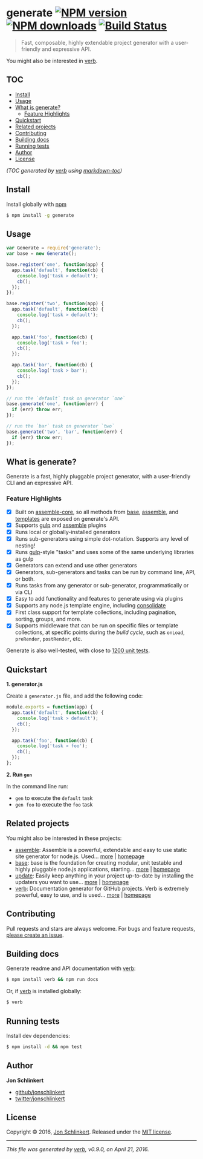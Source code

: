 # generate [![NPM version](https://img.shields.io/npm/v/generate.svg?style=flat)](https://www.npmjs.com/package/generate) [![NPM downloads](https://img.shields.io/npm/dm/generate.svg?style=flat)](https://npmjs.org/package/generate) [![Build Status](https://img.shields.io/travis/generate/generate.svg?style=flat)](https://travis-ci.org/generate/generate)

> Fast, composable, highly extendable project generator with a user-friendly and expressive API.

You might also be interested in [verb](https://github.com/verbose/verb).

## TOC

- [Install](#install)
- [Usage](#usage)
- [What is generate?](#what-is-generate-)
  * [Feature Highlights](#feature-highlights)
- [Quickstart](#quickstart)
- [Related projects](#related-projects)
- [Contributing](#contributing)
- [Building docs](#building-docs)
- [Running tests](#running-tests)
- [Author](#author)
- [License](#license)

_(TOC generated by [verb](https://github.com/verbose/verb) using [markdown-toc](https://github.com/jonschlinkert/markdown-toc))_

## Install

Install globally with [npm](https://www.npmjs.com/)

```sh
$ npm install -g generate
```

## Usage

```js
var Generate = require('generate');
var base = new Generate();

base.register('one', function(app) {
  app.task('default', function(cb) {
    console.log('task > default');
    cb();
  });
});

base.register('two', function(app) {
  app.task('default', function(cb) {
    console.log('task > default');
    cb();
  });

  app.task('foo', function(cb) {
    console.log('task > foo');
    cb();
  });

  app.task('bar', function(cb) {
    console.log('task > bar');
    cb();
  });
});

// run the `default` task on generator `one`
base.generate('one', function(err) {
  if (err) throw err;
});

// run the `bar` task on generator `two`
base.generate('two', 'bar', function(err) {
  if (err) throw err;
});
```

## What is generate?

Generate is a fast, highly pluggable project generator, with a user-friendly CLI and an expressive API.

### Feature Highlights

* [x] Built on [assemble-core](https://github.com/assemble/assemble-core), so all methods from [base](https://github.com/node-base/base), [assemble](https://github.com/assemble/assemble), and [templates](https://github.com/jonschlinkert/templates) are exposed on generate's API.
* [x] Supports [gulp](http://gulpjs.com) and [assemble](https://github.com/assemble/assemble) plugins
* [x] Runs local or globally-installed generators
* [x] Runs sub-generators using simple dot-notation. Supports any level of nesting!
* [x] Runs [gulp](http://gulpjs.com)-style "tasks" and uses some of the same underlying libraries as gulp
* [x] Generators can extend and use other generators
* [x] Generators, sub-generators and tasks can be run by command line, API, or both.
* [x] Runs tasks from any generator or sub-generator, programmatically or via CLI
* [x] Easy to add functionality and features to generate using via plugins
* [x] Supports any node.js template engine, including [consolidate](https://github.com/visionmedia/consolidate.js)
* [x] First class support for template collections, including pagination, sorting, groups, and more.
* [x] Supports middleware that can be run on specific files or template collections, at specific points during the _build cycle_, such as `onLoad`, `preRender`, `postRender`, etc.

Generate is also well-tested, with close to [1200 unit tests](./test).

## Quickstart

**1. generator.js**

Create a `generator.js` file, and add the following code:

```js
module.exports = function(app) {
  app.task('default', function(cb) {
    console.log('task > default');
    cb();
  });

  app.task('foo', function(cb) {
    console.log('task > foo');
    cb();
  });
};
```

**2. Run `gen`**

In the command line run:

* `gen` to execute the `default` task
* `gen foo` to execute the `foo` task

## Related projects

You might also be interested in these projects:

* [assemble](https://www.npmjs.com/package/assemble): Assemble is a powerful, extendable and easy to use static site generator for node.js. Used… [more](https://www.npmjs.com/package/assemble) | [homepage](https://github.com/assemble/assemble)
* [base](https://www.npmjs.com/package/base): base is the foundation for creating modular, unit testable and highly pluggable node.js applications, starting… [more](https://www.npmjs.com/package/base) | [homepage](https://github.com/node-base/base)
* [update](https://www.npmjs.com/package/update): Easily keep anything in your project up-to-date by installing the updaters you want to use… [more](https://www.npmjs.com/package/update) | [homepage](https://github.com/update/update)
* [verb](https://www.npmjs.com/package/verb): Documentation generator for GitHub projects. Verb is extremely powerful, easy to use, and is used… [more](https://www.npmjs.com/package/verb) | [homepage](https://github.com/verbose/verb)

## Contributing

Pull requests and stars are always welcome. For bugs and feature requests, [please create an issue](https://github.com/jonschlinkert/generate/issues/new).

## Building docs

Generate readme and API documentation with [verb](https://github.com/verbose/verb):

```sh
$ npm install verb && npm run docs
```

Or, if [verb](https://github.com/verbose/verb) is installed globally:

```sh
$ verb
```

## Running tests

Install dev dependencies:

```sh
$ npm install -d && npm test
```

## Author

**Jon Schlinkert**

* [github/jonschlinkert](https://github.com/jonschlinkert)
* [twitter/jonschlinkert](http://twitter.com/jonschlinkert)

## License

Copyright © 2016, [Jon Schlinkert](https://github.com/jonschlinkert).
Released under the [MIT license](https://github.com/generate/generate/blob/master/LICENSE).

***

_This file was generated by [verb](https://github.com/verbose/verb), v0.9.0, on April 21, 2016._